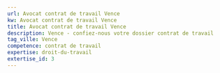 ```yaml
---
url: Avocat contrat de travail Vence
kw: Avocat contrat de travail Vence
title: Avocat contrat de travail Vence
description: Vence - confiez-nous votre dossier contrat de travail
tag_ville: Vence
competence: contrat de travail
expertise: droit-du-travail
extertise_id: 3
---
```

